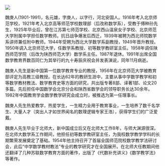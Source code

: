 ![](https://s2.loli.net/2022/09/01/5niq3Froc9ljbNx.png)

魏庚人(1901-1991)，名元雄，字庚人，以字行，河北安国人。1916年考入北京师范学校，1921年考入北京高等师范学校数理部（后改称数学系），受教于傅种孙先生，1925年毕业后，曾在江苏第七师范学校、北京西山温泉女子学校、北京师范大学附属中学担任数学教师。抗日战争爆发后西迁，1939年被聘为西北师院数学系讲师兼任附中教师。1944年受聘为西北大学数学系副教授，1949年晋升教授。1950年调入北京师范大学，任数学系教授、初等数学教研室主任。1958年调任陕西师范学院（后改为陕西师范大学）数学系主任。1987年退休。1991年出席全国数学教育界数百同仁为其举行的九十寿辰庆祝会并发表演说，同年11月病逝。

魏庚人先生是新中国第一位数学教育专业的教授，1956年在北京师范大学被教育部评定为高教三级教授。在长达62年的教研生涯中，主要从事中学数学教学和初等数学教材教法、数学教育史等方面的研究，共出版专著8部、译著1部、论文20多篇。先后担任中国数学会北京分会和陕西省数学会的领导职务长达30余年。1982年中国教育学会数学教学研究会成立时，被推选为第一任理事长。

魏庚人先生热爱教学，热爱学生，一生精力全用于教育事业，一生培养了数千名学生、大量人才（突出人才如世界闻名的数理逻辑专家王浩），获得学生们的广泛爱戴。

魏庚人先生毕业于北师大，新中国成立后又在北师大工作8年，与师大渊源很深。在北师大数学系工作期间，他担任初等数学教研室主任，为我校数学教学学科的长期繁荣发展奠定了基础。1954年他主持召开了首届全国师范院校数学教学法研讨会，此后“中学数学教材教法”专业的教学研究才在全国展开。在北师大任教期间他还翻译了几种苏联数学教育方面的著作，出版了《代数补充讲义》《数学教学法》等著作。